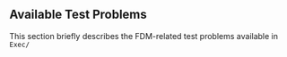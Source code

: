 ## Available Test Problems
This section briefly describes the FDM-related test problems available in `Exec/`

